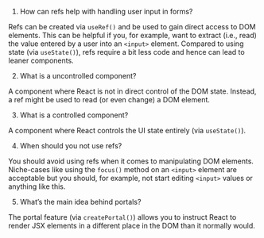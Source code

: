 1. How can refs help with handling user input in forms?

Refs can be created via `useRef()` and be used to gain direct access to DOM elements. This can be helpful if you, for example, want to extract (i.e., read) the value entered by a user into an `<input>` element.
Compared to using state (via `useState()`), refs require a bit less code and hence can lead to leaner components.

2. What is a uncontrolled component?

A component where React is not in direct control of the DOM state. Instead, a ref might be used to read (or even change) a DOM element.

3. What is a controlled component?

A component where React controls the UI state entirely (via `useState()`).

4. When should you not use refs?

You should avoid using refs when it comes to manipulating DOM elements. Niche-cases like using the `focus()` method on an `<input>` element are acceptable but you should, for example, not start editing `<input>` values or anything like this.

5. What’s the main idea behind portals?

The portal feature (via `createPortal()`) allows you to instruct React to render JSX elements in a different place in the DOM than it normally would.
